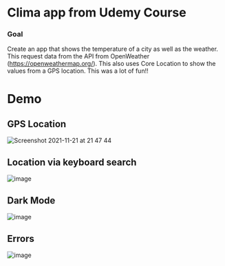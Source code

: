 # Clima app from Udemy Course 

### Goal

Create an app that shows the temperature of a city as well as the weather. This request data from the API from OpenWeather (https://openweathermap.org/). This also uses Core Location to show the values from a GPS location. This was a lot of fun!! 

# Demo

## GPS Location

![Screenshot 2021-11-21 at 21 47 44](https://user-images.githubusercontent.com/46728174/142780726-7bef99e8-d538-40da-a7ce-e6d0a9667ee7.png)

## Location via keyboard search

![image](https://user-images.githubusercontent.com/46728174/142780876-0791956c-c1cb-4757-bc68-fc86b632bae9.png)


## Dark Mode

![image](https://user-images.githubusercontent.com/46728174/142780853-3de70205-07b1-45c1-a66a-5b948846f4a8.png)

## Errors

![image](https://user-images.githubusercontent.com/46728174/142780885-8603e0d2-dac4-4b0b-8cf5-247d23f783bf.png)

